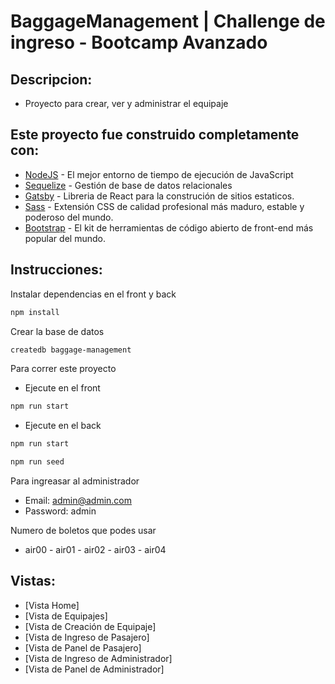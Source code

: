 # BaggageManagement | Challenge de ingreso - Bootcamp Avanzado

## Descripcion:

- Proyecto para crear, ver y administrar el equipaje

## Este proyecto fue construido completamente con:

- [NodeJS](https://nodejs.org/es/docs/) - El mejor entorno de tiempo de ejecución de JavaScript
- [Sequelize](https://sequelize.org/) - Gestión de base de datos relacionales
- [Gatsby](https://www.gatsbyjs.com/) - Libreria de React para la construción de sitios estaticos.
- [Sass](https://sass-lang.com/) - Extensión CSS de calidad profesional más maduro, estable y poderoso del mundo.
- [Bootstrap](https://getbootstrap.com/) - El kit de herramientas de código abierto de front-end más popular del mundo.

## Instrucciones:

Instalar dependencias en el front y back

```bash
npm install
```

Crear la base de datos

```bash
createdb baggage-management
```

Para correr este proyecto

- Ejecute en el front

```bash
npm run start
```

- Ejecute en el back

```bash
npm run start
```

```bash
npm run seed
```

Para ingreasar al administrador

- Email: admin@admin.com
- Password: admin

Numero de boletos que podes usar

- air00 - air01 - air02 - air03 - air04

## Vistas:

- [Vista Home]
- [Vista de Equipajes]
- [Vista de Creación de Equipaje]
- [Vista de Ingreso de Pasajero]
- [Vista de Panel de Pasajero]
- [Vista de Ingreso de Administrador]
- [Vista de Panel de Administrador]
